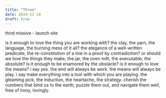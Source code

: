 ```yaml
---
title: "Three"
date: 2019-12-20
draft: true
---
```


third missive - launch site

is it enough to love the thing you are working with? the clay, the yarn, the language, the burning mess of it all? the elegance of a well-written predicate, the re-constitution of a line in a proof by contradiction? or should we love the things they make, the jar, the oven mitt, the executable, the absolute? is it enough to be enamored by the obstacle? is it enough to love the means? i say yes. the end will always be work. the means will always be play. i say make everything into a tool with which you are playing. the gleaming pick, the induction, the heartache, the strategy. cherish the numbers that bind us to the earth, puzzle them out, and navigate them well, free of irony, lovingly.
